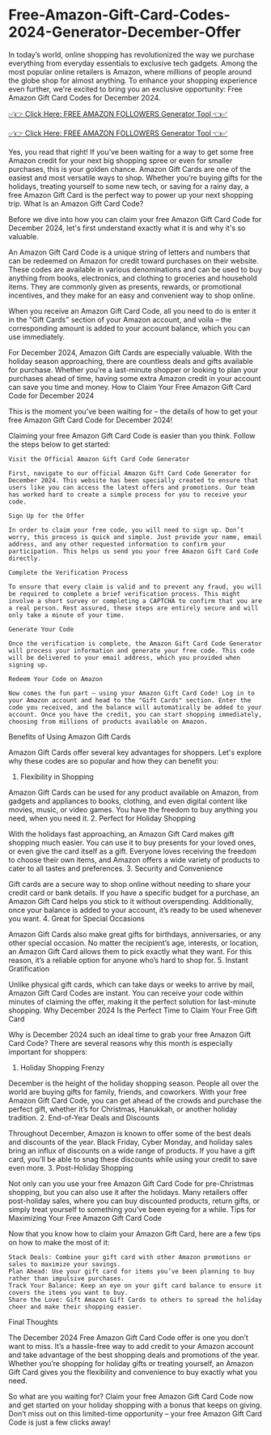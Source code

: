 # Free-Amazon-Gift-Card-Codes-2024-Generator-December-Offer
In today’s world, online shopping has revolutionized the way we purchase everything from everyday essentials to exclusive tech gadgets. Among the most popular online retailers is Amazon, where millions of people around the globe shop for almost anything. To enhance your shopping experience even further, we're excited to bring you an exclusive opportunity: Free Amazon Gift Card Codes for December 2024.

[✅👉 Click Here: FREE AMAZON FOLLOWERS Generator Tool 👈✅](https://www.footlogix.com/Footlogix/media/Before-and-After/allgiftrafisarkar.html)

[✅👉 Click Here: FREE AMAZON FOLLOWERS Generator Tool 👈✅](https://www.footlogix.com/Footlogix/media/Before-and-After/allgiftrafisarkar.html)

Yes, you read that right! If you’ve been waiting for a way to get some free Amazon credit for your next big shopping spree or even for smaller purchases, this is your golden chance. Amazon Gift Cards are one of the easiest and most versatile ways to shop. Whether you’re buying gifts for the holidays, treating yourself to some new tech, or saving for a rainy day, a free Amazon Gift Card is the perfect way to power up your next shopping trip.
What Is an Amazon Gift Card Code?

Before we dive into how you can claim your free Amazon Gift Card Code for December 2024, let's first understand exactly what it is and why it's so valuable.

An Amazon Gift Card Code is a unique string of letters and numbers that can be redeemed on Amazon for credit toward purchases on their website. These codes are available in various denominations and can be used to buy anything from books, electronics, and clothing to groceries and household items. They are commonly given as presents, rewards, or promotional incentives, and they make for an easy and convenient way to shop online.

When you receive an Amazon Gift Card Code, all you need to do is enter it in the "Gift Cards" section of your Amazon account, and voila – the corresponding amount is added to your account balance, which you can use immediately.

For December 2024, Amazon Gift Cards are especially valuable. With the holiday season approaching, there are countless deals and gifts available for purchase. Whether you’re a last-minute shopper or looking to plan your purchases ahead of time, having some extra Amazon credit in your account can save you time and money.
How to Claim Your Free Amazon Gift Card Code for December 2024

This is the moment you’ve been waiting for – the details of how to get your free Amazon Gift Card Code for December 2024!

Claiming your free Amazon Gift Card Code is easier than you think. Follow the steps below to get started:

    Visit the Official Amazon Gift Card Code Generator

    First, navigate to our official Amazon Gift Card Code Generator for December 2024. This website has been specially created to ensure that users like you can access the latest offers and promotions. Our team has worked hard to create a simple process for you to receive your code.

    Sign Up for the Offer

    In order to claim your free code, you will need to sign up. Don’t worry, this process is quick and simple. Just provide your name, email address, and any other requested information to confirm your participation. This helps us send you your free Amazon Gift Card Code directly.

    Complete the Verification Process

    To ensure that every claim is valid and to prevent any fraud, you will be required to complete a brief verification process. This might involve a short survey or completing a CAPTCHA to confirm that you are a real person. Rest assured, these steps are entirely secure and will only take a minute of your time.

    Generate Your Code

    Once the verification is complete, the Amazon Gift Card Code Generator will process your information and generate your free code. This code will be delivered to your email address, which you provided when signing up.

    Redeem Your Code on Amazon

    Now comes the fun part – using your Amazon Gift Card Code! Log in to your Amazon account and head to the "Gift Cards" section. Enter the code you received, and the balance will automatically be added to your account. Once you have the credit, you can start shopping immediately, choosing from millions of products available on Amazon.

Benefits of Using Amazon Gift Cards

Amazon Gift Cards offer several key advantages for shoppers. Let's explore why these codes are so popular and how they can benefit you:
1. Flexibility in Shopping

Amazon Gift Cards can be used for any product available on Amazon, from gadgets and appliances to books, clothing, and even digital content like movies, music, or video games. You have the freedom to buy anything you need, when you need it.
2. Perfect for Holiday Shopping

With the holidays fast approaching, an Amazon Gift Card makes gift shopping much easier. You can use it to buy presents for your loved ones, or even give the card itself as a gift. Everyone loves receiving the freedom to choose their own items, and Amazon offers a wide variety of products to cater to all tastes and preferences.
3. Security and Convenience

Gift cards are a secure way to shop online without needing to share your credit card or bank details. If you have a specific budget for a purchase, an Amazon Gift Card helps you stick to it without overspending. Additionally, once your balance is added to your account, it’s ready to be used whenever you want.
4. Great for Special Occasions

Amazon Gift Cards also make great gifts for birthdays, anniversaries, or any other special occasion. No matter the recipient’s age, interests, or location, an Amazon Gift Card allows them to pick exactly what they want. For this reason, it’s a reliable option for anyone who’s hard to shop for.
5. Instant Gratification

Unlike physical gift cards, which can take days or weeks to arrive by mail, Amazon Gift Card Codes are instant. You can receive your code within minutes of claiming the offer, making it the perfect solution for last-minute shopping.
Why December 2024 Is the Perfect Time to Claim Your Free Gift Card

Why is December 2024 such an ideal time to grab your free Amazon Gift Card Code? There are several reasons why this month is especially important for shoppers:
1. Holiday Shopping Frenzy

December is the height of the holiday shopping season. People all over the world are buying gifts for family, friends, and coworkers. With your free Amazon Gift Card Code, you can get ahead of the crowds and purchase the perfect gift, whether it’s for Christmas, Hanukkah, or another holiday tradition.
2. End-of-Year Deals and Discounts

Throughout December, Amazon is known to offer some of the best deals and discounts of the year. Black Friday, Cyber Monday, and holiday sales bring an influx of discounts on a wide range of products. If you have a gift card, you’ll be able to snag these discounts while using your credit to save even more.
3. Post-Holiday Shopping

Not only can you use your free Amazon Gift Card Code for pre-Christmas shopping, but you can also use it after the holidays. Many retailers offer post-holiday sales, where you can buy discounted products, return gifts, or simply treat yourself to something you’ve been eyeing for a while.
Tips for Maximizing Your Free Amazon Gift Card Code

Now that you know how to claim your Amazon Gift Card, here are a few tips on how to make the most of it:

    Stack Deals: Combine your gift card with other Amazon promotions or sales to maximize your savings.
    Plan Ahead: Use your gift card for items you’ve been planning to buy rather than impulsive purchases.
    Track Your Balance: Keep an eye on your gift card balance to ensure it covers the items you want to buy.
    Share the Love: Gift Amazon Gift Cards to others to spread the holiday cheer and make their shopping easier.

Final Thoughts

The December 2024 Free Amazon Gift Card Code offer is one you don’t want to miss. It’s a hassle-free way to add credit to your Amazon account and take advantage of the best shopping deals and promotions of the year. Whether you’re shopping for holiday gifts or treating yourself, an Amazon Gift Card gives you the flexibility and convenience to buy exactly what you need.

So what are you waiting for? Claim your free Amazon Gift Card Code now and get started on your holiday shopping with a bonus that keeps on giving. Don’t miss out on this limited-time opportunity – your free Amazon Gift Card Code is just a few clicks away!

